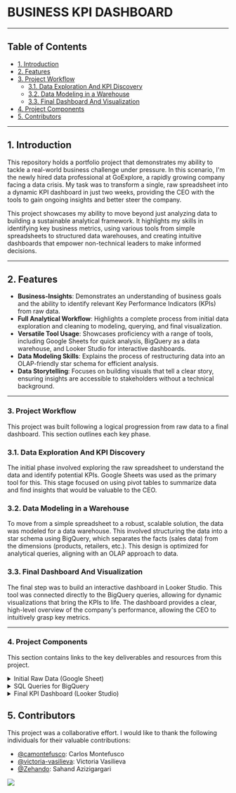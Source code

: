 # BUSINESS KPI DASHBOARD

---

## Table of Contents

- [1. Introduction](#1-introduction)
- [2. Features](#2-features)
- [3. Project Workflow](#3-project-workflow)
  - [3.1. Data Exploration And KPI Discovery](#31-data-exploration-and-kpi-discovery)
  - [3.2. Data Modeling in a Warehouse](#32-data-modeling-in-a-warehouse)
  - [3.3. Final Dashboard And Visualization](#33-final-dashboard-and-visualization)
- [4. Project Components](#4-project-components)
- [5. Contributors](#5-contributors)

---

## 1. Introduction

This repository holds a portfolio project that demonstrates my ability to tackle a real-world business challenge under pressure. In this scenario, I'm the newly hired data professional at GoExplore, a rapidly growing company facing a data crisis. My task was to transform a single, raw spreadsheet into a dynamic KPI dashboard in just two weeks, providing the CEO with the tools to gain ongoing insights and better steer the company.

This project showcases my ability to move beyond just analyzing data to building a sustainable analytical framework. It highlights my skills in identifying key business metrics, using various tools from simple spreadsheets to structured data warehouses, and creating intuitive dashboards that empower non-technical leaders to make informed decisions.

---

## 2. Features

- **Business-Insights**: Demonstrates an understanding of business goals and the ability to identify relevant Key Performance Indicators (KPIs) from raw data.
- **Full Analytical Workflow**: Highlights a complete process from initial data exploration and cleaning to modeling, querying, and final visualization.
- **Versatile Tool Usage**: Showcases proficiency with a range of tools, including Google Sheets for quick analysis, BigQuery as a data warehouse, and Looker Studio for interactive dashboards.
- **Data Modeling Skills**: Explains the process of restructuring data into an OLAP-friendly star schema for efficient analysis.
- **Data Storytelling**: Focuses on building visuals that tell a clear story, ensuring insights are accessible to stakeholders without a technical background.

---

### 3. Project Workflow

This project was built following a logical progression from raw data to a final dashboard. This section outlines each key phase.

### 3.1. Data Exploration And KPI Discovery
The initial phase involved exploring the raw spreadsheet to understand the data and identify potential KPIs. Google Sheets was used as the primary tool for this. This stage focused on using pivot tables to summarize data and find insights that would be valuable to the CEO.

### 3.2. Data Modeling in a Warehouse
To move from a simple spreadsheet to a robust, scalable solution, the data was modeled for a data warehouse. This involved structuring the data into a star schema using BigQuery, which separates the facts (sales data) from the dimensions (products, retailers, etc.). This design is optimized for analytical queries, aligning with an OLAP approach to data.

### 3.3. Final Dashboard And Visualization
The final step was to build an interactive dashboard in Looker Studio. This tool was connected directly to the BigQuery queries, allowing for dynamic visualizations that bring the KPIs to life. The dashboard provides a clear, high-level overview of the company's performance, allowing the CEO to intuitively grasp key metrics.

---

### 4. Project Components

This section contains links to the key deliverables and resources from this project.

<details>
<summary>Initial Raw Data (Google Sheet)</summary>
<br>
This Google Sheet shows the revenue KPIs I created for the project. It contains pivot tables that summarize the data and charts that visualize the key metrics, demonstrating my initial analysis of the company's performance.
<br>
<a href="https://docs.google.com/spreadsheets/d/1Ha5fPKU8lrVWPSfVkhw9XGEvXldpoc39vjFBeax_UO0/edit?gid=1031855285#gid=1031855285">View Google Sheet</a>
</details>

<details>
<summary>SQL Queries for BigQuery</summary>
<br>
The SQL queries used for this project demonstrate our process of transforming raw data into structured, analytical insights for the dashboard. Due to the data retention policy of the free BigQuery service, a screenshot of one of my queries has been preserved to document our work.
<br>
<a href="https://github.com/Cebulva/business-kpi-dashboard/blob/main/Screenshots/BigQueryRevenueQuery.png">View SQL Revenue Query</a>
</details>

<details>
<summary>Final KPI Dashboard (Looker Studio)</summary>
<br>
The final interactive dashboard built to provide the CEO with a clear, ongoing view of GoExplore’s performance. This dashboard visualizes the key metrics and insights derived from the data analysis. I was responsible for the first slide of the dashboard.
<br>
<a href="https://lookerstudio.google.com/reporting/928e4db6-c643-41d3-a4b2-d90d151dd09a">View Dashboard</a>
</details>

## 5. Contributors

This project was a collaborative effort. I would like to thank the following individuals for their valuable contributions:

- [@camontefusco](https://github.com/camontefusco/): Carlos Montefusco
- [@victoria-vasilieva](https://github.com/victoria-vasilieva): Victoria Vasilieva
- [@Zehando](https://github.com/Zehando): Sahand Azizigargari

<a href="https://github.com/Cebulva/streamlit_sql_library_app/graphs/contributors">
<img src="https://contrib.rocks/image?repo=Cebulva/streamlit_sql_library_app" />
</a>
